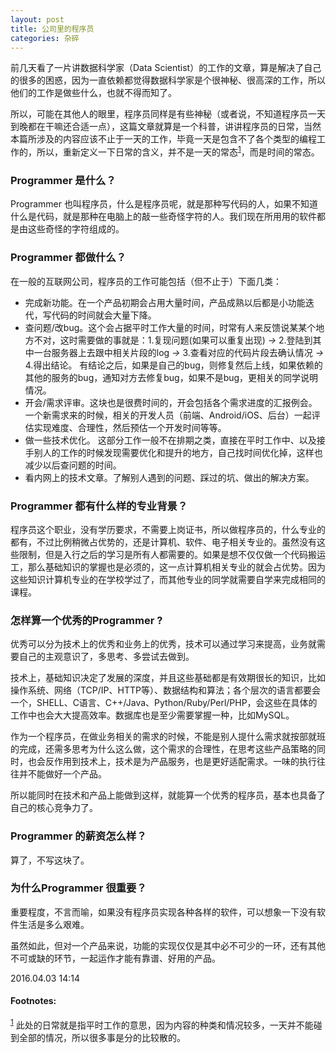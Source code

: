 ```yaml
---
layout: post
title: 公司里的程序员
categories: 杂碎
---
```


前几天看了一片讲数据科学家（Data Scientist）的工作的文章，算是解决了自己的很多的困惑，因为一直依赖都觉得数据科学家是个很神秘、很高深的工作，所以他们的工作是做些什么，也就不得而知了。

所以，可能在其他人的眼里，程序员同样是有些神秘（或者说，不知道程序员一天到晚都在干嘛还合适一点），这篇文章就算是一个科普，讲讲程序员的日常，当然本篇所涉及的内容应该不止于一天的工作，毕竟一天是包含不了各个类型的编程工作的，所以，重新定义一下日常的含义，并不是一天的常态<sup><a href="#fn-1" name="fnref-1">1</a></sup>，而是时间的常态。

### Programmer 是什么？ ###

Programmer 也叫程序员，什么是程序员呢，就是那种写代码的人，如果不知道什么是代码，就是那种在电脑上的敲一些奇怪字符的人。我们现在所用用的软件都是由这些奇怪的字符组成的。

### Programmer 都做什么？ ###

在一般的互联网公司，程序员的工作可能包括（但不止于）下面几类：

* 完成新功能。在一个产品初期会占用大量时间，产品成熟以后都是小功能迭代，写代码的时间就会大量下降。
* 查问题/改bug。这个会占据平时工作大量的时间，时常有人来反馈说某某个地方不对，这时需要做的事就是：1.复现问题(如果可以重复出现) *->* 2.登陆到其中一台服务器上去跟中相关片段的log *->* 3.查看对应的代码片段去确认情况 *->* 4.得出结论。  有结论之后，如果是自己的bug，则修复然后上线，如果依赖的其他的服务的bug，通知对方去修复bug，如果不是bug，更相关的同学说明情况。
* 开会/需求评审。这块也是很费时间的，开会包括各个需求进度的汇报例会。一个新需求来的时候，相关的开发人员（前端、Android/iOS、后台）一起评估实现难度、合理性，然后预估一个开发时间等等。
* 做一些技术优化。 这部分工作一般不在排期之类，直接在平时工作中、以及接手别人的工作的时候发现需要优化和提升的地方，自己找时间优化掉，这样也减少以后查问题的时间。
* 看内网上的技术文章。了解别人遇到的问题、踩过的坑、做出的解决方案。


### Programmer 都有什么样的专业背景？ ###

程序员这个职业，没有学历要求，不需要上岗证书，所以做程序员的，什么专业的都有，不过比例稍微占优势的，还是计算机、软件、电子相关专业的。虽然没有这些限制，但是入行之后的学习是所有人都需要的。如果是想不仅仅做一个代码搬运工，那么基础知识的掌握也是必须的，这一点计算机相关专业的就会占优势。因为这些知识计算机专业的在学校学过了，而其他专业的同学就需要自学来完成相同的课程。


### 怎样算一个优秀的Programmer ? ###

优秀可以分为技术上的优秀和业务上的优秀，技术可以通过学习来提高，业务就需要自己的主观意识了，多思考、多尝试去做到。

技术上，基础知识决定了发展的深度，并且这些基础都是有效期很长的知识，比如操作系统、网络（TCP/IP、HTTP等）、数据结构和算法；各个层次的语言都要会一个，SHELL、C语言、C++/Java、Python/Ruby/Perl/PHP，会这些在具体的工作中也会大大提高效率。数据库也是至少需要掌握一种，比如MySQL。

作为一个程序员，在做业务相关的需求的时候，不能是别人提什么需求就按部就班的完成，还需多思考为什么这么做，这个需求的合理性，在思考这些产品策略的同时，也会反作用到技术上，技术是为产品服务，也是更好适配需求。一味的执行往往并不能做好一个产品。

所以能同时在技术和产品上能做到这样，就能算一个优秀的程序员，基本也具备了自己的核心竞争力了。

### Programmer 的薪资怎么样？ ###

算了，不写这块了。

### 为什么Programmer 很重要？ ###

重要程度，不言而喻，如果没有程序员实现各种各样的软件，可以想象一下没有软件生活是多么艰难。

虽然如此，但对一个产品来说，功能的实现仅仅是其中必不可少的一环，还有其他不可或缺的环节，一起运作才能有靠谱、好用的产品。


2016.04.03 14:14


#### Footnotes: ####

<sup><a href="#fnref-1" name="fn-1">1</a></sup> 此处的日常就是指平时工作的意思，因为内容的种类和情况较多，一天并不能碰到全部的情况，所以很多事是分的比较散的。
